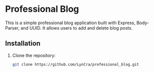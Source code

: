 # Professional Blog

This is a simple professional blog application built with Express, Body-Parser, and UUID. It allows users to add and delete blog posts.

## Installation

1. Clone the repository:
   ```bash
   git clone https://github.com/LynCra/professional_blog.git
